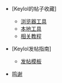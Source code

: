 * [Keylol的帖子收藏]

  * [浏览器工具](001_Tools_Broswer.md)
  * [本地工具](002_Tools_Local.md)
  * [相关教程](003_Related_Guides.md)

* [Keylol发帖指南]

  * [发帖模板](019_Post_Templates.md)

* [鸣谢](Thanks.md)
